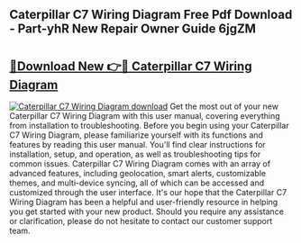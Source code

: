 ## Caterpillar C7 Wiring Diagram Free Pdf Download - Part-yhR New Repair Owner Guide 6jgZM

# <h2><a href="http://dfplh3.blite.top/?on=Caterpillar+C7+Wiring+Diagram">🔗Download New 👉🔴 Caterpillar C7 Wiring Diagram</a></h2>

[![Caterpillar C7 Wiring Diagram download](https://i.imgur.com/lujVjoI.png)](http://dfplh3.blite.top/?on=Caterpillar+C7+Wiring+Diagram)
Get the most out of your new Caterpillar C7 Wiring Diagram with this user manual, covering everything from installation to troubleshooting. Before you begin using your Caterpillar C7 Wiring Diagram, please familiarize yourself with its functions and features by reading this user manual. You'll find clear instructions for installation, setup, and operation, as well as troubleshooting tips for common issues. Caterpillar C7 Wiring Diagram comes with an array of advanced features, including geolocation, smart alerts, customizable themes, and multi-device syncing, all of which can be accessed and customized through the user interface. It's our hope that the Caterpillar C7 Wiring Diagram has been a helpful and user-friendly resource in helping you get started with your new product. Should you require any assistance or clarification, please do not hesitate to contact our customer support team.
